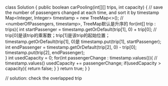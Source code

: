 class Solution {
    public boolean carPooling(int[][] trips, int capacity) {
        // save the number of passengers changed at each time, and sort it by timestamp 
        Map<Integer, Integer> timestamp = new TreeMap<>();      // <numberOfPassengers, timestamp>, TreeMap默认是升序的
        for(int[] trip : trips){
            int startPassenger = timestamp.getOrDefault(trip[1], 0) + trip[0];  // trip[0]是该trip的乘客数；trip[1]是该trip的起始位置； timestamp.getOrDefault(trip[1], 0)是
            timestamp.put(trip[1], startPassenger);
            int endPassenger = timestamp.getOrDefault(trip[2], 0) - trip[0];
            timestamp.put(trip[2], endPassenger);        
        }
        int usedCapacity = 0; 
        for(int passengerChange : timestamp.values()){      // timestamp.values()
            usedCapacity += passengerChange;
            if(usedCapacity > capacity){
                return false;
            }
        }
        return true;
    }
}

// solution: check the overlapped trip